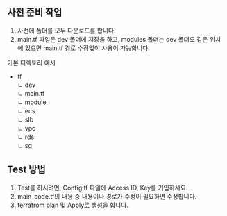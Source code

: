## 사전 준비 작업
1. 사전에 폴더를 모두 다운로드를 합니다.
2. main.tf 파일은 dev 폴더에 저장을 하고, modules 폴더는 dev 폴더오 같은 위치에 있으면
   main.tf 경로 수정없이 사용이 가능합니다.

기본 디렉토리 예시
- tf \
  ㄴ dev \
    ㄴ main.tf \
  ㄴ module \
    ㄴ ecs \
    ㄴ slb \
    ㄴ vpc \
    ㄴ rds \
    ㄴ sg
     

## Test 방법

1. Test를 하시려면, Config.tf 파일에 Access ID, Key를 기입하세요.
2. main_code.tf의 내용 중 내용이나 경로가 수정이 필요하면 수정합니다.
3. terrafrom plan 및 Apply로 생성을 합니다.
